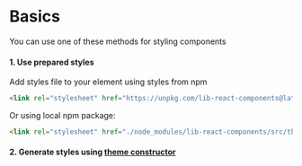 # Basics

You can use one of these methods for styling components

#### 1. Use prepared styles

Add styles file to your <head> element using styles from npm

```html
<link rel="stylesheet" href="https://unpkg.com/lib-react-components@latest/src/themes/default.css">
```

Or using local npm package:

```html
<link rel="stylesheet" href="./node_modules/lib-react-components/src/themes/default.css">
```

#### 2. Generate styles using [theme constructor](https://github.com/PeculiarVentures/react-components/tree/master/packages/theme-contructor)
